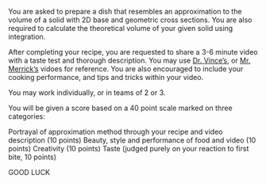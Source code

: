 You are asked to prepare a dish that resembles an approximation to the volume of a solid with 2D base and geometric cross sections. You are also required to calculate the theoretical volume of your given solid using integration.

After completing your recipe, you are requested to share a 3-6 minute video with a taste test and thorough description. You may use <a href="https://drive.google.com/file/d/1lgmIvdLAB8bP-I9BFeY5zqiO0uGjhP0V/view?usp=sharing">Dr. Vince’s</a>, or <a href="https://drive.google.com/file/d/1E3T25-3Uy4rBvck6k4NuuAfgNY9HRlTT/view?usp=sharing">Mr. Merrick’s</a> vidoes for reference. You are also encouraged to include your cooking performance, and tips and tricks within your video.

You may work individually, or in teams of 2 or 3.

You will be given a score based on a 40 point scale marked on three categories:

Portrayal of approximation method through your recipe and video description (10 points)
Beauty, style and performance of food and video (10 points)
Creativity (10 points)
Taste (judged purely on your reaction to first bite, 10 points)

GOOD LUCK
